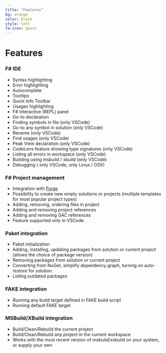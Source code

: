 ```yaml
---
title: "Features"
bg: orange
color: black
style: left
fa-icon: gears
---
```


# Features

### F# IDE

* Syntax highlighting
* Error highlighting
* Autocomplete
* Tooltips
* Quick Info Toolbar
* Usages highlighting
* F# Interactive (REPL) panel
* Go-to declaration
* Finding symbols in file (only VSCode)
* Go-to any symbol in solution (only VSCode)
* Rename (only VSCode)
* Find usages (only VSCode)
* Peak View declaration (only VSCode)
* CodeLens feature showing type signatures (only VSCode)
* Listing all errors in workspace (only VSCode)
* Building using msbuild / xbuild (only VSCode)
* Debugging ( only VSCode, only Linux / OSX)

### F# Project management

* Integration with [Forge](https://fsharp-editing.github.io/Forge)
* Possibility to create new empty solutions or projects (multiple templates for most popular project types)
* Adding, removing, ordering files in project
* Adding and removing project references
* Adding and removing GAC references
* Feature supported only in VSCode.

### Paket integration

* Paket initialization
* Adding, installing, updating packages from solution or current project (allows the choice of package version)
* Removing packages from solution or current project
* Converting from NuGet, simplify dependency graph, turning on auto-restore for solution.
* Listing outdated packages

### FAKE integration

* Running any build target defined in FAKE build script
* Running default FAKE target

### MSBuild/XBuild integration

* Build/Clean/Rebuild the current project
* Build/Clean/Rebuild any project in the current workspace
* Works with the most recent version of msbuild/xsbuild on your system, or supply your own
